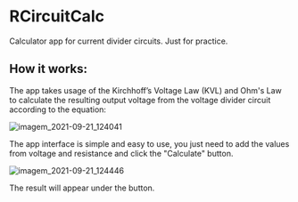 # RCircuitCalc
Calculator app for current divider circuits. Just for practice.

## How it works:
The app takes usage of the Kirchhoff’s Voltage Law (KVL) and Ohm's Law to calculate the resulting output voltage from the voltage divider circuit according to the equation:

![imagem_2021-09-21_124041](https://user-images.githubusercontent.com/90715995/134202453-5a95ddd3-388a-484e-8d7a-045eed796f76.png)

The app interface is simple and easy to use, you just need to add the values from voltage and resistance and click the "Calculate" button.

![imagem_2021-09-21_124446](https://user-images.githubusercontent.com/90715995/134203119-5a66e97c-9e09-43df-a694-280181117e19.png)

The result will appear under the button.
